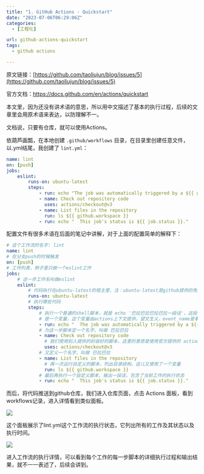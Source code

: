 ```yaml
---
title: "1. GitHub Actions - Quickstart"
date: "2023-07-06T06:29:06Z"
categories:
  - [工程化]

url: github-actions-quickstart
tags:
  - github actions

---
```



原文链接：[https://github.com/taoliujun/blog/issues/5](https://github.com/taoliujun/blog/issues/5)

<!--hexo
---
url: github-actions-quickstart
tags:
  - github actions
---
-->

官方文档：https://docs.github.com/en/actions/quickstart

本文里，因为还没有讲术语的意思，所以用中文描述了基本的执行过程，后续的文章里会用原术语来表达，以防理解不一。

文档说，只要有仓库，就可以使用Actions。

依葫芦画瓢，在本地创建 `.github/workflows` 目录，在目录里创建任意文件，以.yml结尾，我创建了 `lint.yml`：

```yaml
name: lint
on: [push]
jobs:
    eslint:
        runs-on: ubuntu-latest
        steps:
            - run: echo "The job was automatically triggered by a ${{ github.event_name }} event."
            - name: Check out repository code
              uses: actions/checkout@v3
            - name: List files in the repository
              run: ls ${{ github.workspace }}
            - run: echo "  This job's status is ${{ job.status }}."
```

配置文件有很多术语在后面的笔记中讲解，对于上面的配置简单的解释下：

```yaml
# 这个工作流的名字: lint
name: lint
# 在分支push的时候触发
on: [push]
# 工作列表，例子里只做一个eslint工作
jobs:
    # 这一步工作名叫做eslint
    eslint:
        # 代码执行在ubuntu-latest的宿主里，注：ubuntu-latest是github提供的免费的宿主。
        runs-on: ubuntu-latest
        # 执行哪些代码
        steps:
            # 执行一个普通的shell脚本，就是 echo '巴拉巴拉巴拉巴拉一段话'，这段话里的${{github.event_name}}
            # 是一个变量，这个变量由actions上下文提供，望文生义，event_name是事件名称的意思
            - run: echo "  The job was automatically triggered by a ${{ github.event_name }} event."
            # 为这一步脚本定一个名字，叫做 巴拉巴拉
            - name: Check out repository code
              # 我们使用别人提供的封装好的脚本，这里的意思是使用官方提供的 actions/checkout 的脚本的v3版本
              uses: actions/checkout@v3
            # 又定义一个名字，叫做 巴拉巴拉
            - name: List files in the repository
              # 再一次运行自定义的脚本，列出目录结构，这儿又使用了一个变量
              run: ls ${{ github.workspace }}
            # 最后再执行一个自定义脚本，输出一段话，包含了当前工作的执行状态
            - run: echo "  This job's status is ${{ job.status }}."
```

而后，将代码推送到github仓库，我们进入仓库页面，点击 Actions 面板，看到 workflows记录，进入详情看到类似面板。

![](https://cdn.jsdelivr.net/gh/taoliujun/static/blog/202306281119773.png)

这个面板展示了lint.yml这个工作流的执行状态，它列出所有的工作及其状态以及执行时间。

![](https://cdn.jsdelivr.net/gh/taoliujun/static/blog/202306281120264.png)

进入工作流的执行详情，可以看到每个工作的每一步脚本的详细执行过程和输出结果，就不一一表述了，后续会讲到。



